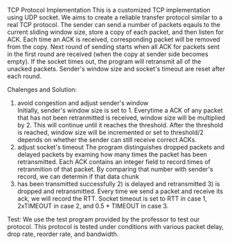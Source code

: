 TCP Protocol Implementation
This is a customized TCP implementation using UDP socket. We aims to create a reliable transfer protocol similar to a real TCP protocol.
The sender can send a number of packets eqauls to the current sliding window size, store a copy of each packet, and then listen for ACK.
Each time an ACK is received, corresponding packet will be removed from the copy. Next round of sending starts when all ACK for packets
sent in the first round are received (when the copy at sender side becomes empty). If the socket times out, the program will retransmit
all of the unacked packets. Sender's window size and socket's timeout are reset after each round. 

Chalenges and Solution:
1) avoid congestion and adjust sender's window  
Initially, sender's window size is set to 1. Everytime a ACK of any packet that has not been retranmitted is received, window size will
be multiplied by 2. This will continue until it reaches the threshold. After the threshold is reached, window size will be incremented or
set to threshold/2 depends on whether the sender can still receive correct ACKs. 
2) adjust socket's timeout
The program distinguishes dropped packets and delayed packets by examing how many times the packet has been retransmitted. Each ACK contains
an integer field to record times of retranmition of that packet. By comparing that number with sender's record, we can determin if that data chunk
1) has been transmitted successfully 2) is delayed and retransmitted 3) is dropped and retransmitted. Every time we send a packet and receive its ack, 
we will record the RTT. Socket timeout is set to RTT in case 1, 2xTIMEOUT in case 2, and 0.5 * TIMEOUT in case 3. 

Test:
We use the test program provided by the professor to test our protocol. This protocol is tested under conditions with various packet delay, 
drop rate, reorder rate, and bandwidth.  
